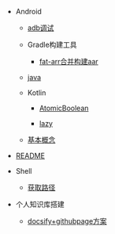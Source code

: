 
- Android

  - [adb调试](Android/adb调试.md)

  - Gradle构建工具

    - [fat-arr合并构建aar](Android/gradle构建工具/fat-arr合并构建aar.md)

  - [java](Android/java.md)

  - Kotlin

    - [AtomicBoolean](Android/kotlin/AtomicBoolean.md)

    - [lazy](Android/kotlin/lazy.md)

  - [基本概念](Android/基本概念.md)

- [README](README.md)

- Shell

  - [获取路径](shell/获取路径.md)

- 个人知识库搭建

  - [docsify+githubpage方案](个人知识库搭建/docsify+githubpage方案.md)
